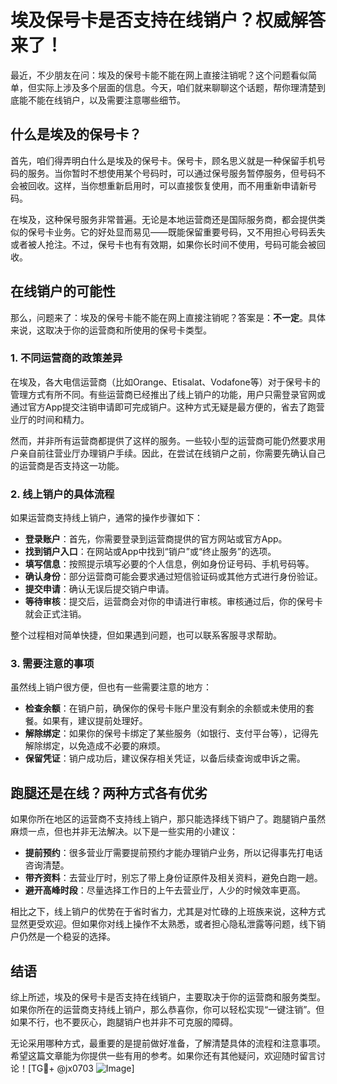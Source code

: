 # 埃及保号卡是否支持在线销户？权威解答来了！

最近，不少朋友在问：埃及的保号卡能不能在网上直接注销呢？这个问题看似简单，但实际上涉及多个层面的信息。今天，咱们就来聊聊这个话题，帮你理清楚到底能不能在线销户，以及需要注意哪些细节。

## 什么是埃及的保号卡？

首先，咱们得弄明白什么是埃及的保号卡。保号卡，顾名思义就是一种保留手机号码的服务。当你暂时不想使用某个号码时，可以通过保号服务暂停服务，但号码不会被回收。这样，当你想重新启用时，可以直接恢复使用，而不用重新申请新号码。

在埃及，这种保号服务非常普遍。无论是本地运营商还是国际服务商，都会提供类似的保号卡业务。它的好处显而易见——既能保留重要号码，又不用担心号码丢失或者被人抢注。不过，保号卡也有有效期，如果你长时间不使用，号码可能会被回收。

## 在线销户的可能性

那么，问题来了：埃及的保号卡能不能在网上直接注销呢？答案是：**不一定**。具体来说，这取决于你的运营商和所使用的保号卡类型。

### 1. 不同运营商的政策差异

在埃及，各大电信运营商（比如Orange、Etisalat、Vodafone等）对于保号卡的管理方式有所不同。有些运营商已经推出了线上销户的功能，用户只需登录官网或通过官方App提交注销申请即可完成销户。这种方式无疑是最方便的，省去了跑营业厅的时间和精力。

然而，并非所有运营商都提供了这样的服务。一些较小型的运营商可能仍然要求用户亲自前往营业厅办理销户手续。因此，在尝试在线销户之前，你需要先确认自己的运营商是否支持这一功能。

### 2. 线上销户的具体流程

如果运营商支持线上销户，通常的操作步骤如下：

- **登录账户**：首先，你需要登录到运营商提供的官方网站或官方App。
- **找到销户入口**：在网站或App中找到“销户”或“终止服务”的选项。
- **填写信息**：按照提示填写必要的个人信息，例如身份证号码、手机号码等。
- **确认身份**：部分运营商可能会要求通过短信验证码或其他方式进行身份验证。
- **提交申请**：确认无误后提交销户申请。
- **等待审核**：提交后，运营商会对你的申请进行审核。审核通过后，你的保号卡就会正式注销。

整个过程相对简单快捷，但如果遇到问题，也可以联系客服寻求帮助。

### 3. 需要注意的事项

虽然线上销户很方便，但也有一些需要注意的地方：

- **检查余额**：在销户前，确保你的保号卡账户里没有剩余的余额或未使用的套餐。如果有，建议提前处理好。
- **解除绑定**：如果你的保号卡绑定了某些服务（如银行、支付平台等），记得先解除绑定，以免造成不必要的麻烦。
- **保留凭证**：销户成功后，建议保存相关凭证，以备后续查询或申诉之需。

## 跑腿还是在线？两种方式各有优劣

如果你所在地区的运营商不支持线上销户，那只能选择线下销户了。跑腿销户虽然麻烦一点，但也并非无法解决。以下是一些实用的小建议：

- **提前预约**：很多营业厅需要提前预约才能办理销户业务，所以记得事先打电话咨询清楚。
- **带齐资料**：去营业厅时，别忘了带上身份证原件及相关资料，避免白跑一趟。
- **避开高峰时段**：尽量选择工作日的上午去营业厅，人少的时候效率更高。

相比之下，线上销户的优势在于省时省力，尤其是对忙碌的上班族来说，这种方式显然更受欢迎。但如果你对线上操作不太熟悉，或者担心隐私泄露等问题，线下销户仍然是一个稳妥的选择。

## 结语

综上所述，埃及的保号卡是否支持在线销户，主要取决于你的运营商和服务类型。如果你所在的运营商支持线上销户，那么恭喜你，你可以轻松实现“一键注销”。但如果不行，也不要灰心，跑腿销户也并非不可克服的障碍。

无论采用哪种方式，最重要的是提前做好准备，了解清楚具体的流程和注意事项。希望这篇文章能为你提供一些有用的参考。如果你还有其他疑问，欢迎随时留言讨论！[TG💪+ @jx0703 ![Image](https://github.com/user-attachments/assets/dbca1d08-cadb-493c-b0ec-ad6f7a83f270)]